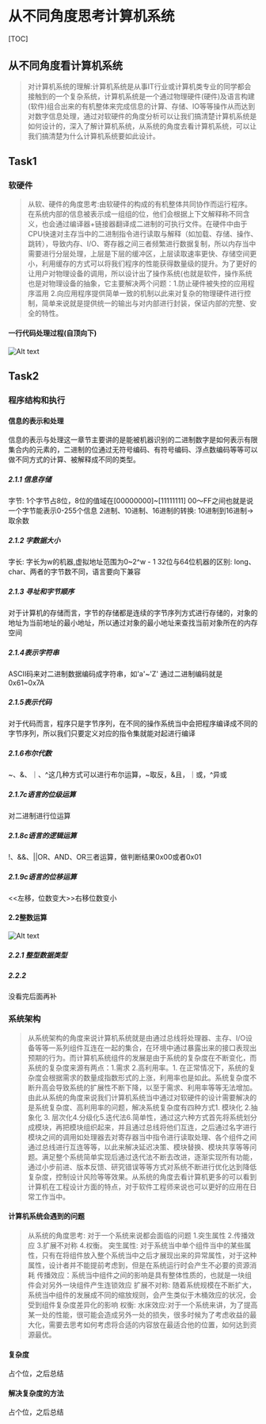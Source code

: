 # 从不同角度思考计算机系统
[TOC] 
## 从不同角度看计算机系统
> 对计算机系统的理解:计算机系统是从事IT行业或计算机类专业的同学都会接触到的一个复杂系统，计算机系统是一个通过物理硬件(硬件)及语言构建(软件)组合出来的有机整体来完成信息的计算、存储、IO等等操作从而达到对数字信息处理，通过对软硬件的角度分析可以让我们搞清楚计算机系统是如何设计的，深入了解计算机系统，从系统的角度去看计算机系统，可以让我们搞清楚为什么计算机系统要如此设计。

## Task1
### 软硬件
> 从软、硬件的角度思考:由软硬件的构成的有机整体共同协作而运行程序。在系统内部的信息被表示成一组组的位，他们会根据上下文解释称不同含义，也会通过编译器+链接器翻译成二进制的可执行文件。在硬件中由于CPU快速对主存当中的二进制指令进行读取与解释（如加载、存储、操作、跳转），导致内存、I/O、寄存器之间三者频繁进行数据复制，所以内存当中需要进行分层处理，上层是下层的缓冲区，上层读取速率更快、存储空间更小，利用缓存的方式可以将我们程序的性能获得数量级的提升。为了更好的让用户对物理设备的调用，所以设计出了操作系统(也就是软件，操作系统也是对物理设备的抽象，它主要解决两个问题：1.防止硬件被失控的应用程序滥用 2.向应用程序提供简单一致的机制以此来对复杂的物理硬件进行控制，简单来说就是提供统一的输出与对内部进行封装，保证内部的完整、安全的特性。

#### 一行代码处理过程(自顶向下)
![Alt text](./深入理解计算机系统.png)

## Task2
### 程序结构和执行
#### 信息的表示和处理
信息的表示与处理这一章节主要讲的是能被机器识别的二进制数字是如何表示有限集合内的元素的，二进制的位通过无符号编码、有符号编码、浮点数编码等等可以做不同方式的计算、被解释成不同的类型。
##### 2.1.1 信息存储
字节: 1个字节占8位，8位的值域在[00000000]~[11111111] 00～FF之间也就是说一个字节能表示0-255个信息
2进制、10进制、16进制的转换: 10进制到16进制->取余数
##### 2.1.2 字数据大小
字长: 字长为w的机器,虚拟地址范围为0~2^w - 1
32位与64位机器的区别: long、char、两者的字节数不同，语言要向下兼容
##### 2.1.3 寻址和字节顺序
对于计算机的存储而言，字节的存储都是连续的字节序列方式进行存储的，对象的地址为当前地址的最小地址，所以通过对象的最小地址来查找当前对象所在的内存空间
##### 2.1.4表示字符串
ASCII码来对二进制数据编码成字符串，如'a'~'Z' 通过二进制编码就是0x61~0x7A
##### 2.1.5表示代码
对于代码而言，程序只是字节序列，在不同的操作系统当中会把程序编译成不同的字节序列，所以我们只要定义对应的指令集就能对起进行编译
##### 2.1.6布尔代数
~、&、｜、^这几种方式可以进行布尔运算，~取反，&且，｜或，^异或
##### 2.1.7c语言的位级运算
对二进制进行位运算
##### 2.1.8c语言的逻辑运算
!、&&、||OR、AND、OR三者运算，做判断结果0x00或者0x01
##### 2.1.9c语言的位移运算
<<左移，位数变大>>右移位数变小
#### 2.2整数运算
![Alt text](./1639763777884.png)
##### 2.2.1 整型数据类型
##### 2.2.2
没看完后面再补
### 系统架构
> 从系统架构的角度来说计算机系统就是由通过总线将处理器、主存、I/O设备等等一系列组件互连在一起的集合，在环境中通过暴露出来的接口表现出预期的行为。而计算机系统组件的发展是由于系统的复杂度在不断变化，而系统的复杂度来源有两点：1.需求 2.高利用率。1. 在正常情况下，系统的复杂度会根据需求的数量成指数形式的上涨，利用率也是如此。系统复杂度不断升高会导致系统的扩展性不断下降，以至于需求、利用率等等无法增加。由此从系统的角度来说我们计算机系统当中通过对软硬件的设计需要解决的是系统复杂度、高利用率的问题，解决系统复杂度有四种方式1. 模块化 2.抽象化 3. 层次化4.分级化5.迭代法6.简单性，通过这六种方式首先将系统划分成模块，再把模块组织起来，并且通过总线将他们互连，之后通过名字进行模块之间的调用如处理器去对寄存器当中指令进行读取处理、各个组件之间通过总线进行互连等等，以此来解决延迟决策、模块替换、模块共享等等问题。满足整个系统简单实现后通过迭代法不断去改进，逐渐实现所有功能，通过小步前进、版本反馈、研究错误等等方式对系统不断进行优化达到降低复杂度，控制设计风险等等效果。从系统的角度去看计算机更多的可以看到计算机在工程设计方面的特点，对于软件工程师来说也可以更好的应用在日常工作当中。

#### 计算机系统会遇到的问题

> 从系统的角度思考:  对于一个系统来说都会面临的问题 1.突生属性 2.传播效应 3.扩展不对称 4.权衡。
> 突生属性: 对于系统当中单个组件当中的某些属性，只有在将组件放入整个系统当中之后才展现出来的异常属性，对于这种属性，设计者并不能提前考虑到，但是在系统运行时会产生不必要的资源消耗
> 传播效应：系统当中组件之间的影响是具有整体性质的，也就是一块组件会对另外一块组件产生连锁效应
> 扩展不对称: 随着系统规模在不断扩大，系统当中组件的发展成不同的缩放规则，会产生类似于木桶效应的状况，会受到组件复杂度差异化的影响
> 权衡: 水床效应:对于一个系统来讲，为了提高某一处的性能，很可能会造成另外一处的损失，很多时候为了考虑收益的最大化，需要去思考如何考虑将合适的内容放在最适合他的位置，如何达到资源最优。


#### 复杂度
 占个位，之后总结
#### 解决复杂度的方法
 占个位，之后总结